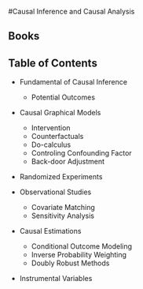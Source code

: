 #Causal Inference and Causal Analysis

## Books

## Table of Contents
- Fundamental of Causal Inference 
	- Potential Outcomes

- Causal Graphical Models 
	- Intervention
	- Counterfactuals
	- Do-calculus 
	- Controling Confounding Factor
	-  Back-door Adjustment

- Randomized Experiments

- Observational Studies
	- Covariate Matching
	- Sensitivity Analysis

- Causal Estimations 
	- Conditional Outcome Modeling
	- Inverse Probability Weighting 
	- Doubly Robust Methods

- Instrumental Variables